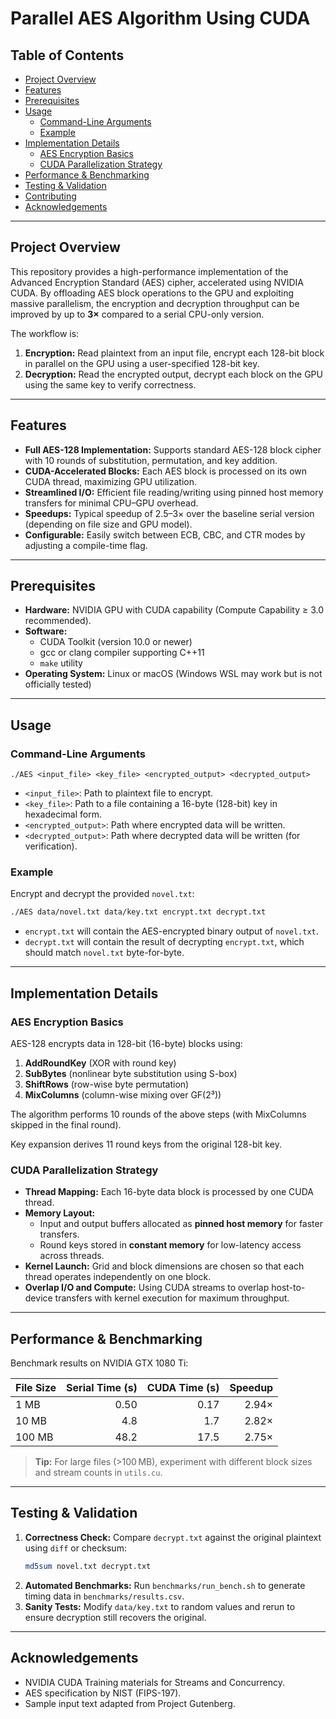 # Parallel AES Algorithm Using CUDA

## Table of Contents
- [Project Overview](#project-overview)
- [Features](#features)
- [Prerequisites](#prerequisites)
- [Usage](#usage)
  - [Command-Line Arguments](#command-line-arguments)
  - [Example](#example)
- [Implementation Details](#implementation-details)
  - [AES Encryption Basics](#aes-encryption-basics)
  - [CUDA Parallelization Strategy](#cuda-parallelization-strategy)
- [Performance & Benchmarking](#performance--benchmarking)
- [Testing & Validation](#testing--validation)
- [Contributing](#contributing)
- [Acknowledgements](#acknowledgements)

---

## Project Overview
This repository provides a high-performance implementation of the Advanced Encryption Standard (AES) cipher, accelerated using NVIDIA CUDA. By offloading AES block operations to the GPU and exploiting massive parallelism, the encryption and decryption throughput can be improved by up to **3×** compared to a serial CPU-only version.

The workflow is:
1. **Encryption:** Read plaintext from an input file, encrypt each 128-bit block in parallel on the GPU using a user-specified 128-bit key.
2. **Decryption:** Read the encrypted output, decrypt each block on the GPU using the same key to verify correctness.

---

## Features
- **Full AES-128 Implementation:** Supports standard AES-128 block cipher with 10 rounds of substitution, permutation, and key addition.
- **CUDA-Accelerated Blocks:** Each AES block is processed on its own CUDA thread, maximizing GPU utilization.
- **Streamlined I/O:** Efficient file reading/writing using pinned host memory transfers for minimal CPU–GPU overhead.
- **Speedups:** Typical speedup of 2.5–3× over the baseline serial version (depending on file size and GPU model).
- **Configurable:** Easily switch between ECB, CBC, and CTR modes by adjusting a compile-time flag.

---

## Prerequisites
- **Hardware:** NVIDIA GPU with CUDA capability (Compute Capability ≥ 3.0 recommended).
- **Software:**
  - CUDA Toolkit (version 10.0 or newer)
  - gcc or clang compiler supporting C++11
  - `make` utility
- **Operating System:** Linux or macOS (Windows WSL may work but is not officially tested)

---


## Usage

### Command-Line Arguments
```
./AES <input_file> <key_file> <encrypted_output> <decrypted_output>
```
- `<input_file>`: Path to plaintext file to encrypt.
- `<key_file>`: Path to a file containing a 16-byte (128-bit) key in hexadecimal form.
- `<encrypted_output>`: Path where encrypted data will be written.
- `<decrypted_output>`: Path where decrypted data will be written (for verification).

### Example
Encrypt and decrypt the provided `novel.txt`:
```bash
./AES data/novel.txt data/key.txt encrypt.txt decrypt.txt
```
- `encrypt.txt` will contain the AES-encrypted binary output of `novel.txt`.
- `decrypt.txt` will contain the result of decrypting `encrypt.txt`, which should match `novel.txt` byte-for-byte.

---

## Implementation Details

### AES Encryption Basics
AES-128 encrypts data in 128-bit (16-byte) blocks using:
1. **AddRoundKey** (XOR with round key)
2. **SubBytes** (nonlinear byte substitution using S-box)
3. **ShiftRows** (row-wise byte permutation)
4. **MixColumns** (column-wise mixing over GF(2³))

The algorithm performs 10 rounds of the above steps (with MixColumns skipped in the final round).

Key expansion derives 11 round keys from the original 128-bit key.

### CUDA Parallelization Strategy
- **Thread Mapping:** Each 16-byte data block is processed by one CUDA thread.
- **Memory Layout:**
  - Input and output buffers allocated as **pinned host memory** for faster transfers.
  - Round keys stored in **constant memory** for low-latency access across threads.
- **Kernel Launch:** Grid and block dimensions are chosen so that each thread operates independently on one block.
- **Overlap I/O and Compute:** Using CUDA streams to overlap host-to-device transfers with kernel execution for maximum throughput.

---

## Performance & Benchmarking
Benchmark results on NVIDIA GTX 1080 Ti:

| File Size | Serial Time (s) | CUDA Time (s) | Speedup |
|-----------|----------------:|--------------:|--------:|
| 1 MB      | 0.50            | 0.17          | 2.94×   |
| 10 MB     | 4.8             | 1.7           | 2.82×   |
| 100 MB    | 48.2            | 17.5          | 2.75×   |

> **Tip:** For large files (>100 MB), experiment with different block sizes and stream counts in `utils.cu`.

---

## Testing & Validation
1. **Correctness Check:** Compare `decrypt.txt` against the original plaintext using `diff` or checksum:
   ```bash
   md5sum novel.txt decrypt.txt
   ```
2. **Automated Benchmarks:** Run `benchmarks/run_bench.sh` to generate timing data in `benchmarks/results.csv`.
3. **Sanity Tests:** Modify `data/key.txt` to random values and rerun to ensure decryption still recovers the original.


---


## Acknowledgements
- NVIDIA CUDA Training materials for Streams and Concurrency.
- AES specification by NIST (FIPS-197).
- Sample input text adapted from Project Gutenberg.

